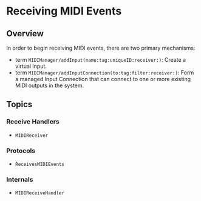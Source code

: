 # Receiving MIDI Events

## Overview

In order to begin receiving MIDI events, there are two primary mechanisms:

- term ``MIDIManager/addInput(name:tag:uniqueID:receiver:)``: Create a virtual Input.
- term ``MIDIManager/addInputConnection(to:tag:filter:receiver:)``: Form a managed Input Connection that can connect to one or more existing MIDI outputs in the system.

## Topics

### Receive Handlers

- ``MIDIReceiver``

### Protocols

- ``ReceivesMIDIEvents``

### Internals

- ``MIDIReceiveHandler``
